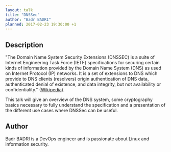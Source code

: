 ```yaml
---
layout: talk
title: "DNSSec"
author: "Badr BADRI"
planned: 2017-02-23 19:30:00 +1
---
```


## Description

"The Domain Name System Security Extensions (DNSSEC) is a suite of Internet
Engineering Task Force (IETF) specifications for securing certain kinds of
information provided by the Domain Name System (DNS) as used on Internet
Protocol (IP) networks. It is a set of extensions to DNS which provide to DNS
clients (resolvers) origin authentication of DNS data, authenticated denial of
existence, and data integrity, but not availability or confidentiality." ([Wikipedia](https://en.wikipedia.org/wiki/Domain_Name_System_Security_Extensions)).

This talk will give an overview of the DNS system, some cryptography basics
necessary to fully understand the specification and a presentation of the
different use cases where DNSSec can be useful. 

## Author

Badr BADRI is a DevOps engineer and is passionate about Linux and information
security.
